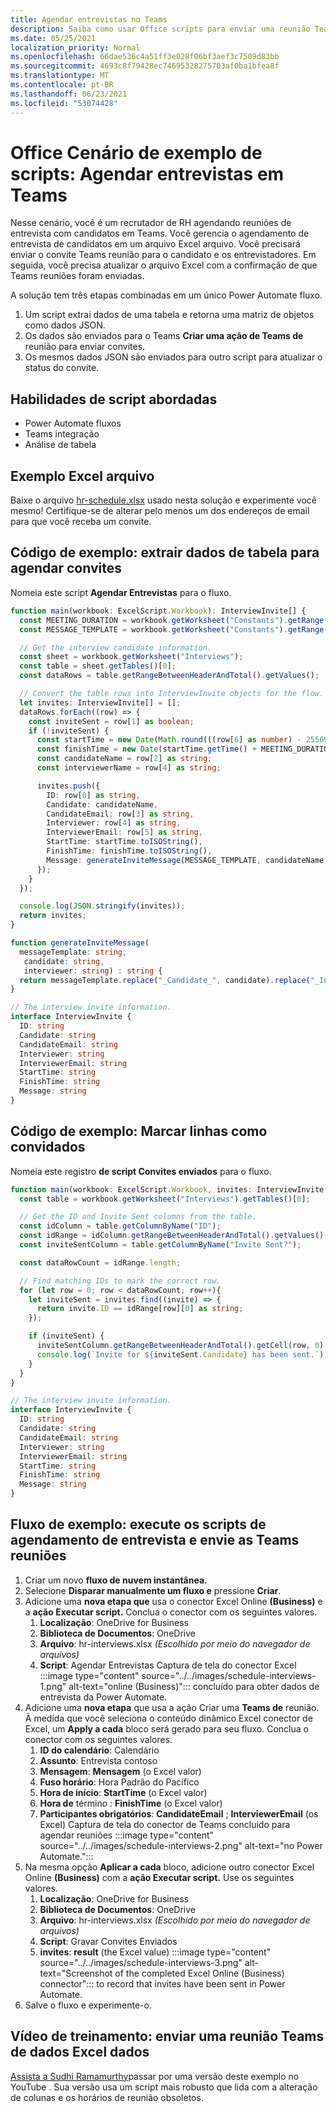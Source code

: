 ```yaml
---
title: Agendar entrevistas no Teams
description: Saiba como usar Office scripts para enviar uma reunião Teams de Excel dados.
ms.date: 05/25/2021
localization_priority: Normal
ms.openlocfilehash: 66dae536c4a51ff3e028f06bf3aef3c7509d83bb
ms.sourcegitcommit: 4693c8f79428ec74695328275703af0ba1bfea8f
ms.translationtype: MT
ms.contentlocale: pt-BR
ms.lasthandoff: 06/23/2021
ms.locfileid: "53074428"
---
```

# <a name="office-scripts-sample-scenario-schedule-interviews-in-teams"></a>Office Cenário de exemplo de scripts: Agendar entrevistas em Teams

Nesse cenário, você é um recrutador de RH agendando reuniões de entrevista com candidatos em Teams. Você gerencia o agendamento de entrevista de candidatos em um arquivo Excel arquivo. Você precisará enviar o convite Teams reunião para o candidato e os entrevistadores. Em seguida, você precisa atualizar o arquivo Excel com a confirmação de que Teams reuniões foram enviadas.

A solução tem três etapas combinadas em um único Power Automate fluxo.

1. Um script extrai dados de uma tabela e retorna uma matriz de objetos como dados JSON.
1. Os dados são enviados para o Teams **Criar uma ação de Teams de** reunião para enviar convites.
1. Os mesmos dados JSON são enviados para outro script para atualizar o status do convite.

## <a name="scripting-skills-covered"></a>Habilidades de script abordadas

* Power Automate fluxos
* Teams integração
* Análise de tabela

## <a name="sample-excel-file"></a>Exemplo Excel arquivo

Baixe o arquivo <a href="hr-schedule.xlsx">hr-schedule.xlsx</a> usado nesta solução e experimente você mesmo! Certifique-se de alterar pelo menos um dos endereços de email para que você receba um convite.

## <a name="sample-code-extract-table-data-to-schedule-invites"></a>Código de exemplo: extrair dados de tabela para agendar convites

Nomeia este script **Agendar Entrevistas** para o fluxo.

```TypeScript
function main(workbook: ExcelScript.Workbook): InterviewInvite[] {
  const MEETING_DURATION = workbook.getWorksheet("Constants").getRange("B1").getValue() as number;
  const MESSAGE_TEMPLATE = workbook.getWorksheet("Constants").getRange("B2").getValue() as string;

  // Get the interview candidate information.
  const sheet = workbook.getWorksheet("Interviews");
  const table = sheet.getTables()[0];
  const dataRows = table.getRangeBetweenHeaderAndTotal().getValues();

  // Convert the table rows into InterviewInvite objects for the flow.
  let invites: InterviewInvite[] = [];
  dataRows.forEach((row) => {
    const inviteSent = row[1] as boolean;
    if (!inviteSent) {
      const startTime = new Date(Math.round(((row[6] as number) - 25569) * 86400 * 1000));
      const finishTime = new Date(startTime.getTime() + MEETING_DURATION * 60 * 1000);
      const candidateName = row[2] as string;
      const interviewerName = row[4] as string;

      invites.push({
        ID: row[0] as string,
        Candidate: candidateName,
        CandidateEmail: row[3] as string,
        Interviewer: row[4] as string,
        InterviewerEmail: row[5] as string,
        StartTime: startTime.toISOString(),
        FinishTime: finishTime.toISOString(),
        Message: generateInviteMessage(MESSAGE_TEMPLATE, candidateName, interviewerName)
      });
    }    
  });

  console.log(JSON.stringify(invites));
  return invites;
}

function generateInviteMessage(
  messageTemplate: string,
   candidate: string,
   interviewer: string) : string {
  return messageTemplate.replace("_Candidate_", candidate).replace("_Interviewer_", interviewer);
}

// The interview invite information.
interface InterviewInvite {
  ID: string
  Candidate: string
  CandidateEmail: string
  Interviewer: string
  InterviewerEmail: string
  StartTime: string
  FinishTime: string
  Message: string
}
```

## <a name="sample-code-mark-rows-as-invited"></a>Código de exemplo: Marcar linhas como convidados

Nomeia este registro **de script Convites enviados** para o fluxo.

```TypeScript
function main(workbook: ExcelScript.Workbook, invites: InterviewInvite[]) {
  const table = workbook.getWorksheet("Interviews").getTables()[0];

  // Get the ID and Invite Sent columns from the table.
  const idColumn = table.getColumnByName("ID");
  const idRange = idColumn.getRangeBetweenHeaderAndTotal().getValues();
  const inviteSentColumn = table.getColumnByName("Invite Sent?");

  const dataRowCount = idRange.length;

  // Find matching IDs to mark the correct row.
  for (let row = 0; row < dataRowCount; row++){
    let inviteSent = invites.find((invite) => {
      return invite.ID == idRange[row][0] as string;
    });

    if (inviteSent) {
      inviteSentColumn.getRangeBetweenHeaderAndTotal().getCell(row, 0).setValue(true);
      console.log(`Invite for ${inviteSent.Candidate} has been sent.`);
    }
  } 
}

// The interview invite information.
interface InterviewInvite {
  ID: string
  Candidate: string
  CandidateEmail: string
  Interviewer: string
  InterviewerEmail: string
  StartTime: string
  FinishTime: string
  Message: string
}
```

## <a name="sample-flow-run-the-interview-scheduling-scripts-and-send-the-teams-meetings"></a>Fluxo de exemplo: execute os scripts de agendamento de entrevista e envie as Teams reuniões

1. Criar um novo **fluxo de nuvem instantânea.**
1. Selecione **Disparar manualmente um fluxo e** pressione **Criar**.
1. Adicione uma **nova etapa que** usa o conector Excel Online **(Business)** e a **ação Executar script.** Conclua o conector com os seguintes valores.
    1. **Localização**: OneDrive for Business
    1. **Biblioteca de Documentos**: OneDrive
    1. **Arquivo**: hr-interviews.xlsx *(Escolhido por meio do navegador de arquivos)*
    1. **Script**: Agendar Entrevistas Captura de tela do conector Excel :::image type="content" source="../../images/schedule-interviews-1.png" alt-text="online (Business)"::: concluído para obter dados de entrevista da Power Automate.
1. Adicione uma **nova etapa** que usa a ação Criar uma **Teams de** reunião. À medida que você seleciona o conteúdo dinâmico Excel conector de Excel, um **Apply a cada** bloco será gerado para seu fluxo. Conclua o conector com os seguintes valores.
    1. **ID do calendário**: Calendário
    1. **Assunto**: Entrevista contoso
    1. **Mensagem**: **Mensagem** (o Excel valor)
    1. **Fuso horário**: Hora Padrão do Pacífico
    1. **Hora de início**: **StartTime** (o Excel valor)
    1. **Hora de** término : **FinishTime** (o Excel valor)
    1. **Participantes obrigatórios**: **CandidateEmail** ; **InterviewerEmail** (os Excel) Captura de tela do conector de Teams concluído para agendar reuniões :::image type="content" source="../../images/schedule-interviews-2.png" alt-text="no Power Automate.":::
1. Na mesma opção **Aplicar a cada** bloco, adicione outro conector Excel Online **(Business)** com a **ação Executar script.** Use os seguintes valores.
    1. **Localização**: OneDrive for Business
    1. **Biblioteca de Documentos**: OneDrive
    1. **Arquivo**: hr-interviews.xlsx *(Escolhido por meio do navegador de arquivos)*
    1. **Script**: Gravar Convites Enviados
    1. **invites**: **result** (the Excel value) :::image type="content" source="../../images/schedule-interviews-3.png" alt-text="Screenshot of the completed Excel Online (Business) connector"::: to record that invites have been sent in Power Automate.
1. Salve o fluxo e experimente-o.

## <a name="training-video-send-a-teams-meeting-from-excel-data"></a>Vídeo de treinamento: enviar uma reunião Teams de dados Excel dados

[Assista a Sudhi Ramamurthy](https://youtu.be/HyBdx52NOE8)passar por uma versão deste exemplo no YouTube . Sua versão usa um script mais robusto que lida com a alteração de colunas e os horários de reunião obsoletos.

